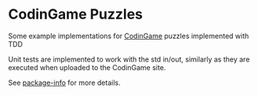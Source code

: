 # CodinGame Puzzles

Some example implementations for [CodinGame](https://www.codingame.com) puzzles implemented with TDD

Unit tests are implemented to work with the std in/out, similarly as they are executed when uploaded to the CodinGame site. 
 
See [package-info](src/test/java/com/gembaboo/training/codingame/package-info.java) for more details.